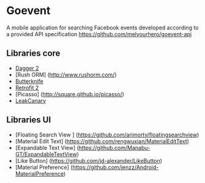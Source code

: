 # Goevent
A mobile application for searching Facebook events developed according to a provided API specification https://github.com/melyourhero/goevent-api

## Libraries core
* [Dagger 2](https://google.github.io/dagger/)
* [Rush ORM] (http://www.rushorm.com/)
* [Butterknife](http://jakewharton.github.io/butterknife/)
* [Retrofit 2](https://square.github.io/retrofit/)
* [Picasso] (http://square.github.io/picasso/)
* [LeakCanary](https://github.com/square/leakcanary)

## Libraries UI
* [Floating Search View ] (https://github.com/arimorty/floatingsearchview)
* [Material Edit Text] (https://github.com/rengwuxian/MaterialEditText)
* [Expandable Text View] (https://github.com/Manabu-GT/ExpandableTextView)
* [Like Button] (https://github.com/jd-alexander/LikeButton)
* [Material Preference] (https://github.com/jenzz/Android-MaterialPreference)
